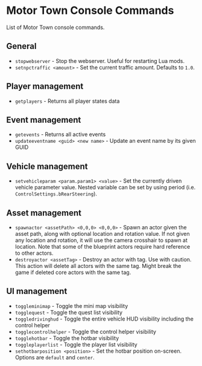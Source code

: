 # Motor Town Console Commands

List of Motor Town console commands.

## General

* `stopwebserver` - Stop the webserver. Useful for restarting Lua mods.
* `setnpctraffic <amount>` - Set the current traffic amount. Defaults to `1.0`.

## Player management

* `getplayers` - Returns all player states data

## Event management

* `getevents` - Returns all active events
* `updateeventname <guid> <new name>` - Update an event name by its given GUID

## Vehicle management

* `setvehicleparam <param.param1> <value>` - Set the currently driven vehicle parameter value. Nested variable can be set by using period (i.e. `ControlSettings.bRearSteering`).

## Asset management

* `spawnactor <assetPath> <0,0,0> <0,0,0>` - Spawn an actor given the asset path, along with optional location and rotation value. If not given any location and rotation, it will use the camera crosshair to spawn at location. Note that some of the blueprint actors require hard reference to other actors.
* `destroyactor <assetTag>` - Destroy an actor with tag. Use with caution. This action will delete all actors with the same tag. Might break the game if deleted core actors with the same tag.

## UI management

* `toggleminimap` - Toggle the mini map visibility
* `togglequest` - Toggle the quest list visibility
* `toggledrivinghud` - Toggle the entire vehicle HUD visibility including the control helper
* `togglecontrolhelper` - Toggle the control helper visibility
* `togglehotbar` - Toggle the hotbar visibility
* `toggleplayerlist` - Toggle the player list visibility
* `sethotbarposition <position>` - Set the hotbar position on-screen. Options are `default` and `center`.
